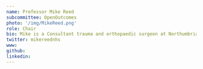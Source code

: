 ```yaml
---
name: Professor Mike Reed
subcommittee: OpenOutcomes
photo: '/img/MikeReed.png'
role: Chair
bio: Mike is a Consultant trauma and orthopaedic surgeon at Northumbria Healthcare Foundation Trust. He specialises in trauma, and hip and knee arthritis including revision joint replacements and has been a consultant with the trust since 2003.
twitter: mikereednhs
www: 
github: 
linkedin:
---
```

